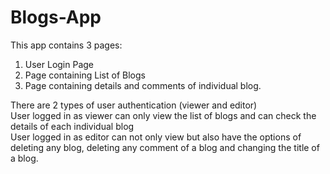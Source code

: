 # Blogs-App

This app contains 3 pages:
  1) User Login Page
  2) Page containing List of Blogs
  3) Page containing details and comments of individual blog.  
  
 
There are 2 types of user authentication (viewer and editor)  
User logged in as viewer can only view the list of blogs and can check the details of each individual blog  
User logged in as editor can not only view but also have the options of deleting any blog, deleting any comment of a blog and changing the title of a blog.  
